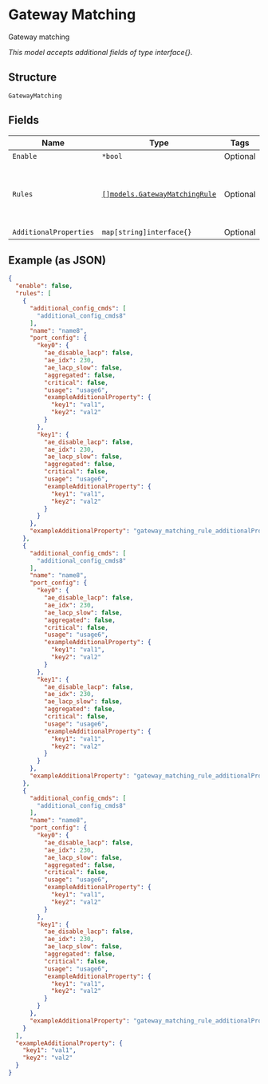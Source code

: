 
# Gateway Matching

Gateway matching

*This model accepts additional fields of type interface{}.*

## Structure

`GatewayMatching`

## Fields

| Name | Type | Tags | Description |
|  --- | --- | --- | --- |
| `Enable` | `*bool` | Optional | - |
| `Rules` | [`[]models.GatewayMatchingRule`](../../doc/models/gateway-matching-rule.md) | Optional | **Constraints**: *Minimum Items*: `1`, *Unique Items Required* |
| `AdditionalProperties` | `map[string]interface{}` | Optional | - |

## Example (as JSON)

```json
{
  "enable": false,
  "rules": [
    {
      "additional_config_cmds": [
        "additional_config_cmds8"
      ],
      "name": "name8",
      "port_config": {
        "key0": {
          "ae_disable_lacp": false,
          "ae_idx": 230,
          "ae_lacp_slow": false,
          "aggregated": false,
          "critical": false,
          "usage": "usage6",
          "exampleAdditionalProperty": {
            "key1": "val1",
            "key2": "val2"
          }
        },
        "key1": {
          "ae_disable_lacp": false,
          "ae_idx": 230,
          "ae_lacp_slow": false,
          "aggregated": false,
          "critical": false,
          "usage": "usage6",
          "exampleAdditionalProperty": {
            "key1": "val1",
            "key2": "val2"
          }
        }
      },
      "exampleAdditionalProperty": "gateway_matching_rule_additionalProperties8"
    },
    {
      "additional_config_cmds": [
        "additional_config_cmds8"
      ],
      "name": "name8",
      "port_config": {
        "key0": {
          "ae_disable_lacp": false,
          "ae_idx": 230,
          "ae_lacp_slow": false,
          "aggregated": false,
          "critical": false,
          "usage": "usage6",
          "exampleAdditionalProperty": {
            "key1": "val1",
            "key2": "val2"
          }
        },
        "key1": {
          "ae_disable_lacp": false,
          "ae_idx": 230,
          "ae_lacp_slow": false,
          "aggregated": false,
          "critical": false,
          "usage": "usage6",
          "exampleAdditionalProperty": {
            "key1": "val1",
            "key2": "val2"
          }
        }
      },
      "exampleAdditionalProperty": "gateway_matching_rule_additionalProperties8"
    },
    {
      "additional_config_cmds": [
        "additional_config_cmds8"
      ],
      "name": "name8",
      "port_config": {
        "key0": {
          "ae_disable_lacp": false,
          "ae_idx": 230,
          "ae_lacp_slow": false,
          "aggregated": false,
          "critical": false,
          "usage": "usage6",
          "exampleAdditionalProperty": {
            "key1": "val1",
            "key2": "val2"
          }
        },
        "key1": {
          "ae_disable_lacp": false,
          "ae_idx": 230,
          "ae_lacp_slow": false,
          "aggregated": false,
          "critical": false,
          "usage": "usage6",
          "exampleAdditionalProperty": {
            "key1": "val1",
            "key2": "val2"
          }
        }
      },
      "exampleAdditionalProperty": "gateway_matching_rule_additionalProperties8"
    }
  ],
  "exampleAdditionalProperty": {
    "key1": "val1",
    "key2": "val2"
  }
}
```

